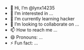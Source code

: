 - 👋 Hi, I’m @lynx14235
- 👀 I’m interested in ...
- 🌱 I’m currently learning hacker
- 💞️ I’m looking to collaborate on ...
- 📫 How to reach me ...
- 😄 Pronouns: ...
- ⚡ Fun fact: ...

<!---
lynx14235/lynx14235 is a ✨ special ✨ repository because its `README.md` (this file) appears on your GitHub profile.
You can click the Preview link to take a look at your changes.
--->
